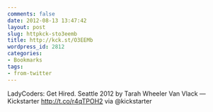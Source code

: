 ```yaml
---
comments: false
date: 2012-08-13 13:47:42
layout: post
slug: httpkck-sto3eemb
title: http://kck.st/O3EEMb
wordpress_id: 2812
categories:
- Bookmarks
tags:
- from-twitter
---
```


LadyCoders: Get Hired. Seattle 2012 by Tarah Wheeler Van Vlack — Kickstarter http://t.co/r4qTPOH2 via @kickstarter
